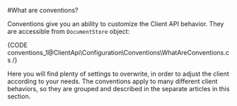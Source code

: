 #What are conventions?

Conventions give you an ability to customize the Client API behavior. They are accessible from `DocumentStore` object:

{CODE conventions_1@ClientApi\Configuration\Conventions\WhatAreConventions.cs /}

Here you will find plenty of settings to overwrite, in order to adjust the client according to your needs. The conventions apply to many different client behaviors, so they are grouped and described in the separate articles in this section.
